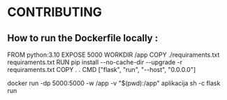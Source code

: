 # CONTRIBUTING

## How to run the Dockerfile locally : 

FROM python:3.10
EXPOSE 5000
WORKDIR /app
COPY ./requiraments.txt requiraments.txt
RUN pip install --no-cache-dir --upgrade -r requiraments.txt
COPY . .
CMD ["flask", "run", "--host", "0.0.0.0"]


docker run -dp 5000:5000 -w /app -v "$(pwd):/app" aplikacija sh -c 
flask run